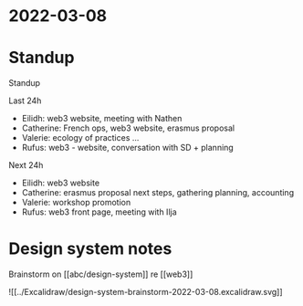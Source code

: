 # 2022-03-08

# Standup

Standup

Last 24h

* Eilidh: web3 website, meeting with Nathen
* Catherine: French ops, web3 website, erasmus proposal
* Valerie: ecology of practices ...
* Rufus: web3 - website, conversation with SD + planning

Next 24h

* Eilidh: web3 website
* Catherine: erasmus proposal next steps, gathering planning, accounting
* Valerie: workshop promotion
* Rufus: web3 front page, meeting with Ilja

# Design system notes

Brainstorm on [[abc/design-system]] re [[web3]]

![[../Excalidraw/design-system-brainstorm-2022-03-08.excalidraw.svg]]